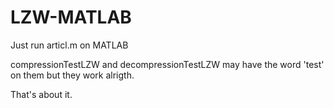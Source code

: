 # LZW-MATLAB

Just run articl.m on MATLAB

compressionTestLZW and decompressionTestLZW may have the word 'test' on them but they work alrigth.

That's about it.
